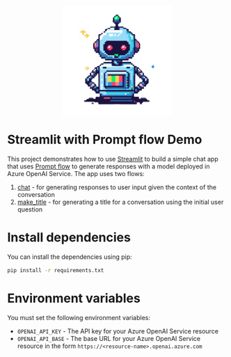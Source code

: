<p align="center" style="background-color: transparent;">
  <img src="imgs/robot.png" alt="Robot Blocks" width="100%" height="auto" style="display: block; margin-left: auto; margin-right: auto; width: 50%;">
</p>


# Streamlit with Prompt flow Demo
This project demonstrates how to use [Streamlit](https://streamlit.io/) to build a simple chat app that uses [Prompt flow](https://microsoft.github.io/promptflow) to generate responses with a model deployed in Azure OpenAI Service. The app uses two flows:
1. [chat](flows/chat) - for generating responses to user input given the context of the conversation
2. [make_title](flows/make_title/) - for generating a title for a conversation using the initial user question

# Install dependencies
You can install the dependencies using pip:
```bash
pip install -r requirements.txt
```

# Environment variables
You must set the following environment variables:
- `OPENAI_API_KEY` - The API key for your Azure OpenAI Service resource
- `OPENAI_API_BASE` - The base URL for your Azure OpenAI Service resource in the form `https://<resource-name>.openai.azure.com`